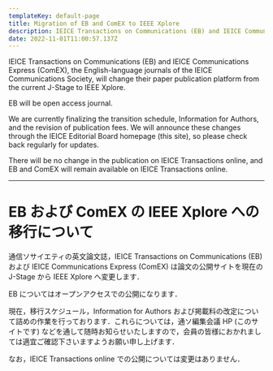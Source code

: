 ```yaml
---
templateKey: default-page
title: Migration of EB and ComEX to IEEE Xplore
description: IEICE Transactions on Communications (EB) and IEICE Communications Express (ComEX), the English-language journals of the IEICE Communications Society, will change their paper publication platform from the current J-Stage to IEEE Xplore.
date: 2022-11-01T11:00:57.137Z
---
```


IEICE Transactions on Communications (EB) and IEICE Communications Express (ComEX), the English-language journals of the IEICE Communications Society, will change their paper publication platform from the current J-Stage to IEEE Xplore.

EB will be open access journal.

We are currently finalizing the transition schedule, Information for Authors, and the revision of publication fees. We will announce these changes through the IEICE Editorial Board homepage (this site), so please check back regularly for updates.

There will be no change in the publication on IEICE Transactions online, and EB and ComEX will remain available on IEICE Transactions online.

---

# EB および ComEX の IEEE Xplore への移行について

通信ソサイエティの英文論文誌，IEICE Transactions on Communications (EB) および IEICE Communications Express (ComEX) は論文の公開サイトを現在の J-Stage から IEEE Xplore へ変更します．

EB についてはオープンアクセスでの公開になります．

現在，移行スケジュール，Information for Authors および掲載料の改定について詰めの作業を行っております．これらについては，通ソ編集会議 HP (このサイトです) などを通して随時お知らせいたしますので，会員の皆様におかれましては適宜ご確認下さいますようお願い申し上げます．

なお，IEICE Transactions online での公開については変更はありません．
